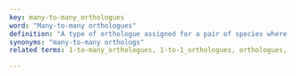 ```yaml
---
key: many-to-many_orthologues
word: "Many-to-many orthologues"
definition: "A type of orthologue assigned for a pair of species where multiple orthologues are found in both species, where the duplication events in both species occurred after the speciation event."
synonyms: "many-to-many orthologs"
related terms: 1-to-many_orthologues, 1-to-1_orthologues, orthologues, homologues

---
```

